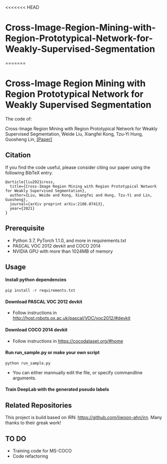 <<<<<<< HEAD
# Cross-Image-Region-Mining-with-Region-Prototypical-Network-for-Weakly-Supervised-Segmentation
=======
# Cross-Image Region Mining with Region Prototypical Network for Weakly Supervised Segmentation
The code of:

Cross-Image Region Mining with Region
Prototypical Network for Weakly Supervised
Segmentation, Weide Liu, Xiangfei Kong, Tzu-Yi Hung, Guosheng Lin, [[Paper]](https://arxiv.org/abs/2108.07413)

## Citation
If you find the code useful, please consider citing our paper using the following BibTeX entry.
```
@article{liu2021cross,
  title={Cross-Image Region Mining with Region Prototypical Network for Weakly Supervised Segmentation},
  author={Liu, Weide and Kong, Xiangfei and Hung, Tzu-Yi and Lin, Guosheng},
  journal={arXiv preprint arXiv:2108.07413},
  year={2021}
}
```

## Prerequisite
* Python 3.7, PyTorch 1.1.0, and more in requirements.txt
* PASCAL VOC 2012 devkit and COCO 2014
* NVIDIA GPU with more than 1024MB of memory

## Usage

#### Install python dependencies
```
pip install -r requirements.txt
```
#### Download PASCAL VOC 2012 devkit
* Follow instructions in http://host.robots.ox.ac.uk/pascal/VOC/voc2012/#devkit

#### Download COCO 2014 devkit
* Follow instructions in https://cocodataset.org/#home

#### Run run_sample.py or make your own script
```
python run_sample.py
```
* You can either mannually edit the file, or specify commandline arguments.

#### Train DeepLab with the generated pseudo labels


## Related Repositories
This project is build based on IRN: https://github.com/jiwoon-ahn/irn.
Many thanks to their greak work! 

## TO DO
* Training code for MS-COCO
* Code refactoring